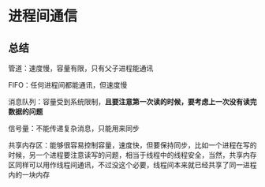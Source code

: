 # 进程间通信

## 总结

管道：速度慢，容量有限，只有父子进程能通讯    

FIFO：任何进程间都能通讯，但速度慢    

消息队列：容量受到系统限制，**且要注意第一次读的时候，要考虑上一次没有读完数据的问题**    

信号量：不能传递复杂消息，只能用来同步    

共享内存区：能够很容易控制容量，速度快，但要保持同步，比如一个进程在写的时候，另一个进程要注意读写的问题，相当于线程中的线程安全，当然，共享内存区同样可以用作线程间通讯，不过没这个必要，线程间本来就已经共享了同一进程内的一块内存



